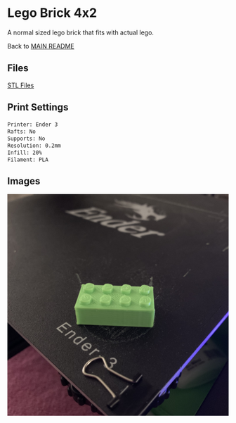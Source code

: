 # Lego Brick 4x2
A normal sized lego brick that fits with actual lego.

Back to [MAIN README](../README.md)

## Files
[STL Files](stl/)

## Print Settings
```
Printer: Ender 3
Rafts: No
Supports: No
Resolution: 0.2mm
Infill: 20%
Filament: PLA
```

## Images
![Lego Brick](img/lego_brick.jpg)